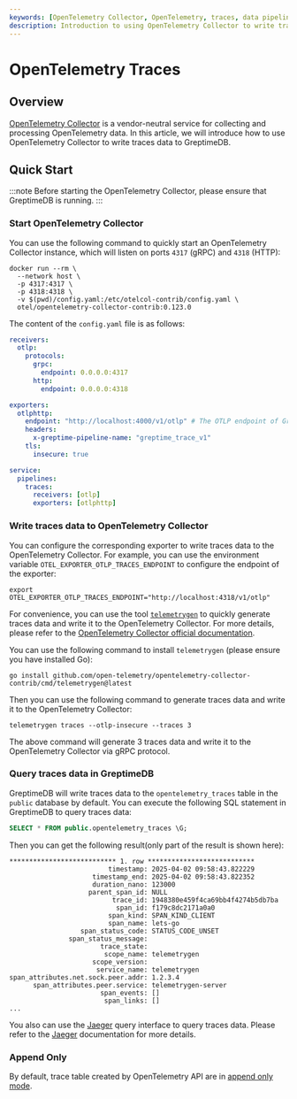 ```yaml
---
keywords: [OpenTelemetry Collector, OpenTelemetry, traces, data pipeline]
description: Introduction to using OpenTelemetry Collector to write traces data to GreptimeDB.
---
```


# OpenTelemetry Traces

## Overview

[OpenTelemetry Collector](https://opentelemetry.io/docs/collector/) is a vendor-neutral service for collecting and processing OpenTelemetry data. In this article, we will introduce how to use OpenTelemetry Collector to write traces data to GreptimeDB.

## Quick Start

:::note
Before starting the OpenTelemetry Collector, please ensure that GreptimeDB is running.
:::

### Start OpenTelemetry Collector

You can use the following command to quickly start an OpenTelemetry Collector instance, which will listen on ports `4317` (gRPC) and `4318` (HTTP):

```shell
docker run --rm \
  --network host \
  -p 4317:4317 \
  -p 4318:4318 \
  -v $(pwd)/config.yaml:/etc/otelcol-contrib/config.yaml \
  otel/opentelemetry-collector-contrib:0.123.0
```

The content of the `config.yaml` file is as follows:

```yaml
receivers:
  otlp:
    protocols:
      grpc:
        endpoint: 0.0.0.0:4317
      http:
        endpoint: 0.0.0.0:4318

exporters:
  otlphttp:
    endpoint: "http://localhost:4000/v1/otlp" # The OTLP endpoint of GreptimeDB
    headers:
      x-greptime-pipeline-name: "greptime_trace_v1"
    tls:
      insecure: true

service:
  pipelines:
    traces:
      receivers: [otlp]
      exporters: [otlphttp]
```

### Write traces data to OpenTelemetry Collector

You can configure the corresponding exporter to write traces data to the OpenTelemetry Collector. For example, you can use the environment variable `OTEL_EXPORTER_OTLP_TRACES_ENDPOINT` to configure the endpoint of the exporter:

```shell
export OTEL_EXPORTER_OTLP_TRACES_ENDPOINT="http://localhost:4318/v1/otlp"
```

For convenience, you can use the tool [`telemetrygen`](https://github.com/open-telemetry/opentelemetry-collector-contrib/tree/main/cmd/telemetrygen) to quickly generate traces data and write it to the OpenTelemetry Collector. For more details, please refer to the [OpenTelemetry Collector official documentation](https://opentelemetry.io/docs/collector/quick-start/).

You can use the following command to install `telemetrygen` (please ensure you have installed Go):

```shell
go install github.com/open-telemetry/opentelemetry-collector-contrib/cmd/telemetrygen@latest
```

Then you can use the following command to generate traces data and write it to the OpenTelemetry Collector:

```shell
telemetrygen traces --otlp-insecure --traces 3
```

The above command will generate 3 traces data and write it to the OpenTelemetry Collector via gRPC protocol.

### Query traces data in GreptimeDB

GreptimeDB will write traces data to the `opentelemetry_traces` table in the `public` database by default. You can execute the following SQL statement in GreptimeDB to query traces data:

```sql
SELECT * FROM public.opentelemetry_traces \G;
```

Then you can get the following result(only part of the result is shown here):

```
*************************** 1. row ***************************
                         timestamp: 2025-04-02 09:58:43.822229
                     timestamp_end: 2025-04-02 09:58:43.822352
                     duration_nano: 123000
                    parent_span_id: NULL
                          trace_id: 1948380e459f4ca69bb4f4274b5db7ba
                           span_id: f179c8dc2171a0a0
                         span_kind: SPAN_KIND_CLIENT
                         span_name: lets-go
                  span_status_code: STATUS_CODE_UNSET
               span_status_message:
                       trace_state:
                        scope_name: telemetrygen
                     scope_version:
                      service_name: telemetrygen
span_attributes.net.sock.peer.addr: 1.2.3.4
      span_attributes.peer.service: telemetrygen-server
                       span_events: []
                        span_links: []
...
```

You also can use the [Jaeger](https://www.jaegertracing.io/) query interface to query traces data. Please refer to the [Jaeger](/user-guide/query-data/jaeger.md) documentation for more details.

### Append Only

By default, trace table created by OpenTelemetry API are in [append only
mode](https://docs.greptime.com/user-guide/administration/design-table/#when-to-use-append-only-tables).

